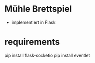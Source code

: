 # Mühle Brettspiel

- implementiert in Flask


# requirements
pip install flask-socketio
pip install eventlet